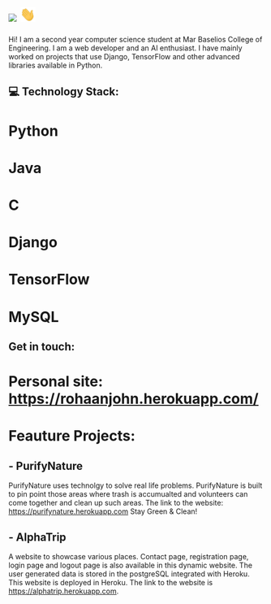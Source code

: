 # <img src="https://img.icons8.com/doodle/100/000000/hello--v1.png"/> <img src="https://raw.githubusercontent.com/ABSphreak/ABSphreak/master/gifs/Hi.gif" width="30px">




Hi! I am a second year computer science student at Mar Baselios College of Engineering. I am a web developer and an AI enthusiast. I have mainly worked on projects that use Django, TensorFlow and other advanced libraries available in Python.



## :computer: Technology Stack:
# Python
# Java 
# C
# Django
# TensorFlow 
# MySQL

## Get in touch:


# Personal site: https://rohaanjohn.herokuapp.com/




# Feauture Projects:
## - PurifyNature 
PurifyNature uses technolgy to solve real life problems. PurifyNature is built to pin point those areas where trash is accumualted and volunteers can come together and clean up such areas. 
The link to the website: https://purifynature.herokuapp.com 
Stay Green & Clean!
## - AlphaTrip
A website to showcase various places. Contact page, registration page, login page and logout page is also available in this dynamic website. The user generated data is stored in the postgreSQL integrated with Heroku. This website is deployed in Heroku. 
The link to the website is https://alphatrip.herokuapp.com.


